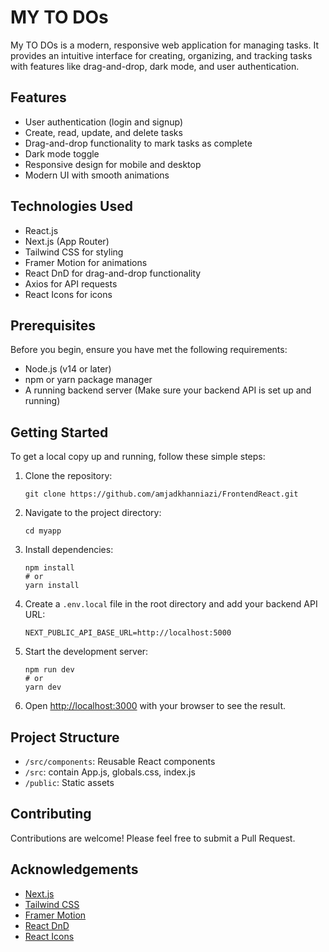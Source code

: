 # MY TO DOs

My TO DOs is a modern, responsive web application for managing tasks. It provides an intuitive interface for creating, organizing, and tracking tasks with features like drag-and-drop, dark mode, and user authentication.

## Features

- User authentication (login and signup)
- Create, read, update, and delete tasks
- Drag-and-drop functionality to mark tasks as complete
- Dark mode toggle
- Responsive design for mobile and desktop
- Modern UI with smooth animations

## Technologies Used

- React.js
- Next.js (App Router)
- Tailwind CSS for styling
- Framer Motion for animations
- React DnD for drag-and-drop functionality
- Axios for API requests
- React Icons for icons

## Prerequisites

Before you begin, ensure you have met the following requirements:

- Node.js (v14 or later)
- npm or yarn package manager
- A running backend server (Make sure your backend API is set up and running)

## Getting Started

To get a local copy up and running, follow these simple steps:

1. Clone the repository:
   ```
   git clone https://github.com/amjadkhanniazi/FrontendReact.git
   ```

2. Navigate to the project directory:
   ```
   cd myapp
   ```

3. Install dependencies:
   ```
   npm install
   # or
   yarn install
   ```

4. Create a `.env.local` file in the root directory and add your backend API URL:
   ```
   NEXT_PUBLIC_API_BASE_URL=http://localhost:5000
   ```

5. Start the development server:
   ```
   npm run dev
   # or
   yarn dev
   ```

6. Open [http://localhost:3000](http://localhost:3000) with your browser to see the result.

## Project Structure

- `/src/components`: Reusable React components
- `/src`: contain App.js, globals.css, index.js 
- `/public`: Static assets

## Contributing

Contributions are welcome! Please feel free to submit a Pull Request.

## Acknowledgements

- [Next.js](https://nextjs.org/)
- [Tailwind CSS](https://tailwindcss.com/)
- [Framer Motion](https://www.framer.com/motion/)
- [React DnD](https://react-dnd.github.io/react-dnd/)
- [React Icons](https://react-icons.github.io/react-icons/)
